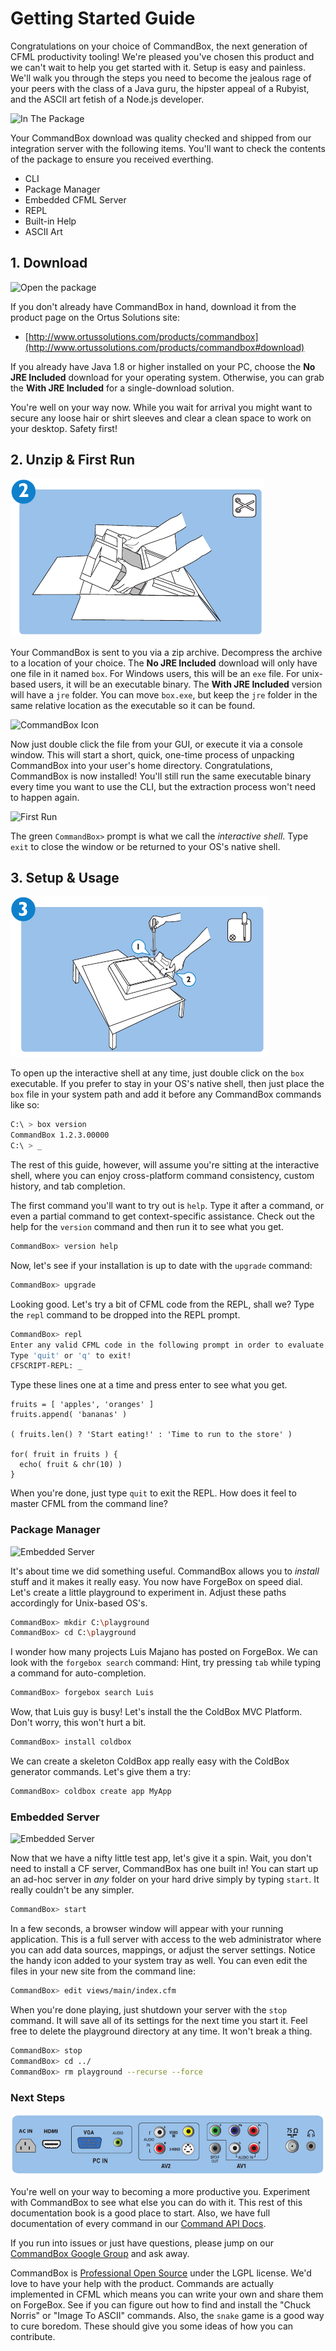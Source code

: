 # Getting Started Guide

Congratulations on your choice of CommandBox, the next generation of CFML productivity tooling! We're pleased you've chosen this product and we can't wait to help you get started with it. Setup is easy and painless. We'll walk you through the steps you need to become the jealous rage of your peers with the class of a Java guru, the hipster appeal of a Rubyist, and the ASCII art fetish of a Node.js developer.

![In The Package](.gitbook/assets/in_the_package.png)

Your CommandBox download was quality checked and shipped from our integration server with the following items. You'll want to check the contents of the package to ensure you received everthing.

* CLI
* Package Manager
* Embedded CFML Server
* REPL
* Built-in Help
* ASCII Art

## 1. Download

![Open the package](.gitbook/assets/the_package.png)

If you don't already have CommandBox in hand, download it from the product page on the Ortus Solutions site:

* [http://www.ortussolutions.com/products/commandbox](http://www.ortussolutions.com/products/commandbox#download)

If you already have Java 1.8 or higher installed on your PC, choose the **No JRE Included** download for your operating system. Otherwise, you can grab the **With JRE Included** for a single-download solution.

You're well on your way now. While you wait for arrival you might want to secure any loose hair or shirt sleeves and clear a clean space to work on your desktop. Safety first!

## 2. Unzip & First Run

![Setup](.gitbook/assets/open_package%20%281%29.png)

Your CommandBox is sent to you via a zip archive. Decompress the archive to a location of your choice. The **No JRE Included** download will only have one file in it named `box`. For Windows users, this will be an `exe` file. For unix-based users, it will be an executable binary. The **With JRE Included** version will have a `jre` folder. You can move `box.exe`, but keep the `jre` folder in the same relative location as the executable so it can be found.

![CommandBox Icon](.gitbook/assets/box_icon.png)

Now just double click the file from your GUI, or execute it via a console window. This will start a short, quick, one-time process of unpacking CommandBox into your user's home directory. Congratulations, CommandBox is now installed! You'll still run the same executable binary every time you want to use the CLI, but the extraction process won't need to happen again.

![First Run](.gitbook/assets/first_run.png)

The green `CommandBox>` prompt is what we call the _interactive shell_. Type `exit` to close the window or be returned to your OS's native shell.

## 3. Setup & Usage

![Start Using](.gitbook/assets/run%20%281%29%20%281%29%20%281%29.png)

To open up the interactive shell at any time, just double click on the `box` executable. If you prefer to stay in your OS's native shell, then just place the `box` file in your system path and add it before any CommandBox commands like so:

```bash
C:\ > box version
CommandBox 1.2.3.00000
C:\ > _
```

The rest of this guide, however, will assume you're sitting at the interactive shell, where you can enjoy cross-platform command consistency, custom history, and tab completion.

The first command you'll want to try out is `help`. Type it after a command, or even a partial command to get context-specific assistance. Check out the help for the `version` command and then run it to see what you get.

```bash
CommandBox> version help
```

Now, let's see if your installation is up to date with the `upgrade` command:

```bash
CommandBox> upgrade
```

Looking good. Let's try a bit of CFML code from the REPL, shall we? Type the `repl` command to be dropped into the REPL prompt.

```bash
CommandBox> repl
Enter any valid CFML code in the following prompt in order to evaluate it and print out any results (if any)
Type 'quit' or 'q' to exit!
CFSCRIPT-REPL: _
```

Type these lines one at a time and press enter to see what you get.

```text
fruits = [ 'apples', 'oranges' ]
fruits.append( 'bananas' )

( fruits.len() ? 'Start eating!' : 'Time to run to the store' )

for( fruit in fruits ) {
  echo( fruit & chr(10) )
}
```

When you're done, just type `quit` to exit the REPL. How does it feel to master CFML from the command line?

### Package Manager

![Embedded Server](.gitbook/assets/package_manager.png)

It's about time we did something useful. CommandBox allows you to _install_ stuff and it makes it really easy. You now have ForgeBox on speed dial. Let's create a little playground to experiment in. Adjust these paths accordingly for Unix-based OS's.

```bash
CommandBox> mkdir C:\playground
CommandBox> cd C:\playground
```

I wonder how many projects Luis Majano has posted on ForgeBox. We can look with the `forgebox search` command: Hint, try pressing `tab` while typing a command for auto-completion.

```bash
CommandBox> forgebox search Luis
```

Wow, that Luis guy is busy! Let's install the the ColdBox MVC Platform. Don't worry, this won't hurt a bit.

```bash
CommandBox> install coldbox
```

We can create a skeleton ColdBox app really easy with the ColdBox generator commands. Let's give them a try:

```bash
CommandBox> coldbox create app MyApp
```

### Embedded Server

![Embedded Server](.gitbook/assets/embedded_server.png)

Now that we have a nifty little test app, let's give it a spin. Wait, you don't need to install a CF server, CommandBox has one built in! You can start up an ad-hoc server in _any_ folder on your hard drive simply by typing `start`. It really couldn't be any simpler.

```bash
CommandBox> start
```

In a few seconds, a browser window will appear with your running application. This is a full server with access to the web administrator where you can add data sources, mappings, or adjust the server settings. Notice the handy icon added to your system tray as well. You can even edit the files in your new site from the command line:

```bash
CommandBox> edit views/main/index.cfm
```

When you're done playing, just shutdown your server with the `stop` command. It will save all of its settings for the next time you start it. Feel free to delete the playground directory at any time. It won't break a thing.

```bash
CommandBox> stop
CommandBox> cd ../
CommandBox> rm playground --recurse --force
```

### Next Steps

![Next Steps](.gitbook/assets/extensbility%20%281%29%20%281%29.png)

You're well on your way to becoming a more productive you. Experiment with CommandBox to see what else you can do with it. This rest of this documentation book is a good place to start. Also, we have full documentation of every command in our [Command API Docs](http://apidocs.ortussolutions.com/commandbox/current).

If you run into issues or just have questions, please jump on our [CommandBox Google Group](https://groups.google.com/a/ortussolutions.com/forum/#!forum/commandbox) and ask away.

CommandBox is [Professional Open Source](https://github.com/Ortus-Solutions/commandbox) under the LGPL license. We'd love to have your help with the product. Commands are actually implemented in CFML which means you can write your own and share them on ForgeBox. See if you can figure out how to find and install the "Chuck Norris" or "Image To ASCII" commands. Also, the `snake` game is a good way to cure boredom. These should give you some ideas of how you can contribute.


